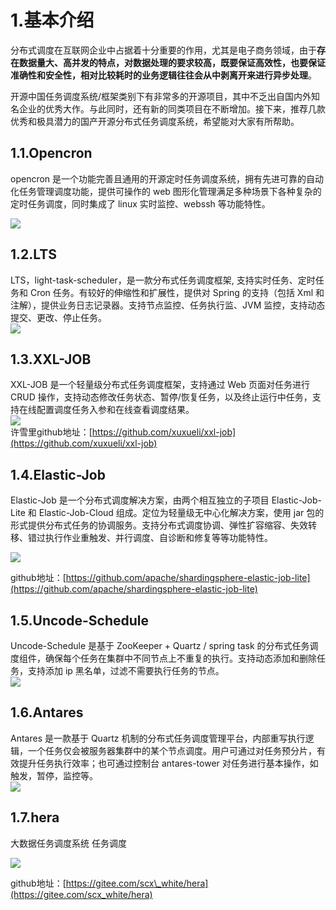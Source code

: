 # 1.基本介绍

分布式调度在互联网企业中占据着十分重要的作用，尤其是电子商务领域，由于**存在数据量大、高并发的特点，对数据处理的要求较高，既要保证高效性，也要保证准确性和安全性，相对比较耗时的业务逻辑往往会从中剥离开来进行异步处理**。

开源中国任务调度系统/框架类别下有非常多的开源项目，其中不乏出自国内外知名企业的优秀大作。与此同时，还有新的同类项目在不断增加。接下来，推荐几款优秀和极具潜力的国产开源分布式任务调度系统，希望能对大家有所帮助。

## 1.1.O**pencron**

opencron 是一个功能完善且通用的开源定时任务调度系统，拥有先进可靠的自动化任务管理调度功能，提供可操作的 web 图形化管理满足多种场景下各种复杂的定时任务调度，同时集成了 linux 实时监控、webssh 等功能特性。

![](/static/image/1c64000285092dc6b3f8.jpg)

## 1.2.**LTS**

LTS，light-task-scheduler，是一款分布式任务调度框架, 支持实时任务、定时任务和 Cron 任务。有较好的伸缩性和扩展性，提供对 Spring 的支持（包括 Xml 和注解），提供业务日志记录器。支持节点监控、任务执行监、JVM 监控，支持动态提交、更改、停止任务。  
![](/static/image/1c6100056e32c16c07f8.jpg)

## 1.3.XXL-JOB

XXL-JOB 是一个轻量级分布式任务调度框架，支持通过 Web 页面对任务进行 CRUD 操作，支持动态修改任务状态、暂停/恢复任务，以及终止运行中任务，支持在线配置调度任务入参和在线查看调度结果。  
![](/static/image/1c6600025d23b0125464.jpg)  
许雪里github地址：[https://github.com/xuxueli/xxl-job](https://github.com/xuxueli/xxl-job)

## 1.4.**Elastic-Job**

Elastic-Job 是一个分布式调度解决方案，由两个相互独立的子项目 Elastic-Job-Lite 和 Elastic-Job-Cloud 组成。定位为轻量级无中心化解决方案，使用 jar 包的形式提供分布式任务的协调服务。支持分布式调度协调、弹性扩容缩容、失效转移、错过执行作业重触发、并行调度、自诊断和修复等等功能特性。

![](/static/image/1c5e0005764a11230e03.jpg)

github地址：[https://github.com/apache/shardingsphere-elastic-job-lite](https://github.com/apache/shardingsphere-elastic-job-lite)

## 1.5.Uncode-Schedule

Uncode-Schedule 是基于 ZooKeeper + Quartz / spring task 的分布式任务调度组件，确保每个任务在集群中不同节点上不重复的执行。支持动态添加和删除任务，支持添加 ip 黑名单，过滤不需要执行任务的节点。  
![](/static/image/1c6600025d22b1357223.jpg)

## 1.6.Antares

Antares 是一款基于 Quartz 机制的分布式任务调度管理平台，内部重写执行逻辑，一个任务仅会被服务器集群中的某个节点调度。用户可通过对任务预分片，有效提升任务执行效率；也可通过控制台 antares-tower 对任务进行基本操作，如触发，暂停，监控等。  
![](/static/image/1c640002850b1575eefa.jpg)

## 1.7.hera

大数据任务调度系统 任务调度

![](/static/image/2018122016541045.png)

github地址：[https://gitee.com/scx\_white/hera](https://gitee.com/scx_white/hera)

